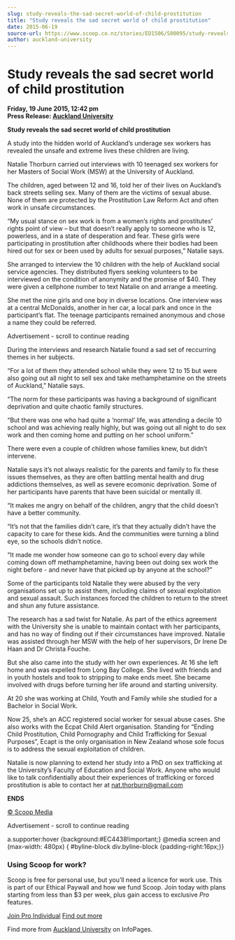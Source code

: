 ```yaml
---
slug: study-reveals-the-sad-secret-world-of-child-prostitution
title: "Study reveals the sad secret world of child prostitution"
date: 2015-06-19
source-url: https://www.scoop.co.nz/stories/ED1506/S00095/study-reveals-the-sad-secret-world-of-child-prostitution.htm
author: auckland-university
---
```

Study reveals the sad secret world of child prostitution
========================================================

**Friday, 19 June 2015, 12:42 pm**  
**Press Release: [Auckland University](https://info.scoop.co.nz/Auckland_University)**

**Study reveals the sad secret world of child prostitution**

A study into the hidden world of Auckland’s underage sex workers has revealed the unsafe and extreme lives these children are living.

Natalie Thorburn carried out interviews with 10 teenaged sex workers for her Masters of Social Work (MSW) at the University of Auckland.

The children, aged between 12 and 16, told her of their lives on Auckland’s back streets selling sex. Many of them are the victims of sexual abuse. None of them are protected by the Prostitution Law Reform Act and often work in unsafe circumstances.

“My usual stance on sex work is from a women’s rights and prostitutes’ rights point of view – but that doesn’t really apply to someone who is 12, powerless, and in a state of desperation and fear. These girls were participating in prostitution after childhoods where their bodies had been hired out for sex or been used by adults for sexual purposes,” Natalie says.

She arranged to interview the 10 children with the help of Auckland social service agencies. They distributed flyers seeking volunteers to be interviewed on the condition of anonymity and the promise of $40. They were given a cellphone number to text Natalie on and arrange a meeting.

She met the nine girls and one boy in diverse locations. One interview was at a central McDonalds, another in her car, a local park and once in the participant’s flat. The teenage participants remained anonymous and chose a name they could be referred.

Advertisement - scroll to continue reading





During the interviews and research Natalie found a sad set of reccurring themes in her subjects.

“For a lot of them they attended school while they were 12 to 15 but were also going out all night to sell sex and take methamphetamine on the streets of Auckland,” Natalie says.

“The norm for these participants was having a background of significant deprivation and quite chaotic family structures.

“But there was one who had quite a ‘normal’ life, was attending a decile 10 school and was achieving really highly, but was going out all night to do sex work and then coming home and putting on her school uniform.”

There were even a couple of children whose families knew, but didn’t intervene.

Natalie says it’s not always realistic for the parents and family to fix these issues themselves, as they are often battling mental health and drug addictions themselves, as well as severe ecomonic deprivation. Some of her participants have parents that have been suicidal or mentally ill.

“It makes me angry on behalf of the children, angry that the child doesn’t have a better community.

“It’s not that the families didn’t care, it’s that they actually didn’t have the capacity to care for these kids. And the communities were turning a blind eye, so the schools didn’t notice.

“It made me wonder how someone can go to school every day while coming down off methamphetamine, having been out doing sex work the night before - and never have that picked up by anyone at the school?”

Some of the participants told Natalie they were abused by the very organisations set up to assist them, including claims of sexual exploitation and sexual assault. Such instances forced the children to return to the street and shun any future assistance.

The research has a sad twist for Natalie. As part of the ethics agreement with the University she is unable to maintain contact with her participants, and has no way of finding out if their circumstances have improved. Natalie was assisted through her MSW with the help of her supervisors, Dr Irene De Haan and Dr Christa Fouche.

But she also came into the study with her own experiences. At 16 she left home and was expelled from Long Bay College. She lived with friends and in youth hostels and took to stripping to make ends meet. She became involved with drugs before turning her life around and starting university.

At 20 she was working at Child, Youth and Family while she studied for a Bachelor in Social Work.

Now 25, she’s an ACC registered social worker for sexual abuse cases. She also works with the Ecpat Child Alert organisation. Standing for “Ending Child Prostitution, Child Pornography and Child Trafficking for Sexual Purposes”, Ecapt is the only organisation in New Zealand whose sole focus is to address the sexual exploitation of children.

Natalie is now planning to extend her study into a PhD on sex trafficking at the University’s Faculty of Education and Social Work. Anyone who would like to talk confidentially about their experiences of trafficking or forced prostitution is able to contact her at nat.thorburn@gmail.com

**ENDS**

  

[© Scoop Media](http://www.scoop.co.nz/about/terms.html)  

Advertisement - scroll to continue reading



a.supporter:hover {background:#EC4438!important;} @media screen and (max-width: 480px) { #byline-block div.byline-block {padding-right:16px;}}

### Using Scoop for work?

Scoop is free for personal use, but you’ll need a licence for work use. This is part of our Ethical Paywall and how we fund Scoop. Join today with plans starting from less than $3 per week, plus gain access to exclusive _Pro_ features.  
  
[Join Pro Individual](https://pro.scoop.co.nz/Individual/?from=ProIn24) [Find out more](https://pro.scoop.co.nz/using-scoop-for-work/?from=ProIn24)

Find more from [Auckland University](https://info.scoop.co.nz/Auckland_University) on InfoPages.